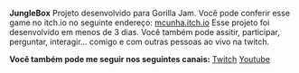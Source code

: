 **JungleBox**
Projeto desenvolvido para Gorilla Jam. Você pode conferir esse game no itch.io no seguinte endereço: [mcunha.itch.io](https://mcunha.itch.io/junglebox "itch Marcial Lincoln")
Esse projeto foi desenvolvido em menos de 3 dias.
Você também pode assitir, participar, perguntar, interagir... comigo e com outras pessoas ao vivo na twitch.

**Você também pode me seguir nos seguintes canais:**
[Twitch](https://www.twitch.tv/marcial_lincoln "Twitch Marcial Lincoln")
[Youtube](https://www.youtube.com/c/Marcial_Lincoln "Youtube Marcial Lincoln")
